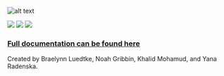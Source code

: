 ![alt text](https://s3-us-west-2.amazonaws.com/cornucopiaapp/logo.png)

![](https://coveralls.io/repos/github/noahgribbin/Cornucopia/badge.svg?branch=master) ![](https://travis-ci.org/noahgribbin/Cornucopia.svg?branch=master) ![](https://david-dm.org/noahgribbin/Cornucopia.svg)

### [Full documentation can be found here](https://0blu3.gitbooks.io/cornucopia/content/getting-started.html)

Created by Braelynn Luedtke, Noah Gribbin, Khalid Mohamud, and Yana Radenska.
